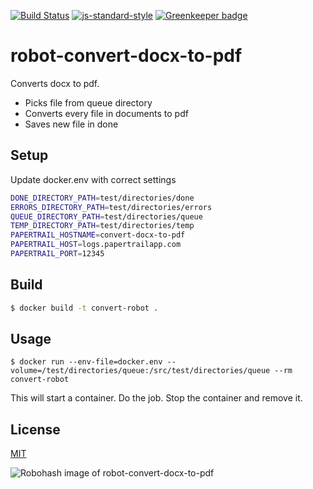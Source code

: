 [![Build Status](https://travis-ci.org/telemark/robot-convert-docx-to-pdf.svg?branch=master)](https://travis-ci.org/telemark/robot-convert-docx-to-pdf)
[![js-standard-style](https://img.shields.io/badge/code%20style-standard-brightgreen.svg?style=flat)](https://github.com/feross/standard)
[![Greenkeeper badge](https://badges.greenkeeper.io/telemark/robot-convert-docx-to-pdf.svg)](https://greenkeeper.io/)

# robot-convert-docx-to-pdf

Converts docx to pdf.

- Picks file from queue directory
- Converts every file in documents to pdf
- Saves new file in done

## Setup

Update docker.env with correct settings

```bash
DONE_DIRECTORY_PATH=test/directories/done
ERRORS_DIRECTORY_PATH=test/directories/errors
QUEUE_DIRECTORY_PATH=test/directories/queue
TEMP_DIRECTORY_PATH=test/directories/temp
PAPERTRAIL_HOSTNAME=convert-docx-to-pdf
PAPERTRAIL_HOST=logs.papertrailapp.com
PAPERTRAIL_PORT=12345
```

## Build

```bash
$ docker build -t convert-robot .
```

## Usage

```
$ docker run --env-file=docker.env --volume=/test/directories/queue:/src/test/directories/queue --rm convert-robot
```

This will start a container. Do the job. Stop the container and remove it.

## License

[MIT](LICENSE)

![Robohash image of robot-convert-docx-to-pdf](https://robots.kebabstudios.party/robot-convert-docx-to-pdf.png "Robohash image of robot-convert-docx-to-pdf")